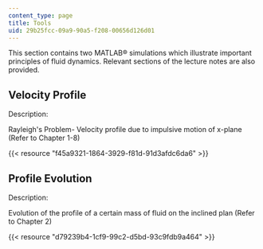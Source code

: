 ```yaml
---
content_type: page
title: Tools
uid: 29b25fcc-09a9-90a5-f208-00656d126d01
---
```


This section contains two MATLAB® simulations which illustrate important principles of fluid dynamics. Relevant sections of the lecture notes are also provided.

Velocity Profile
----------------

Description:

Rayleigh's Problem- Velocity profile due to impulsive motion of x-plane (Refer to Chapter 1-8)

{{< resource "f45a9321-1864-3929-f81d-91d3afdc6da6" >}}

Profile Evolution
-----------------

Description:

Evolution of the profile of a certain mass of fluid on the inclined plan (Refer to Chapter 2)

{{< resource "d79239b4-1cf9-99c2-d5bd-93c9fdb9a464" >}}